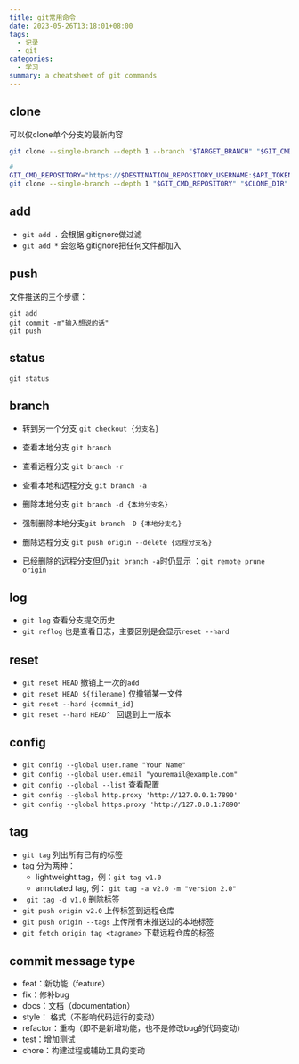 ```yaml
---
title: git常用命令
date: 2023-05-26T13:18:01+08:00
tags:
  - 记录
  - git
categories:
  - 学习
summary: a cheatsheet of git commands
---
```


## clone 
可以仅clone单个分支的最新内容
```bash
git clone --single-branch --depth 1 --branch "$TARGET_BRANCH" "$GIT_CMD_REPOSITORY" "$CLONE_DIR"

# 
GIT_CMD_REPOSITORY="https://$DESTINATION_REPOSITORY_USERNAME:$API_TOKEN_GITHUB@$GITHUB_SERVER/$DESTINATION_REPOSITORY_USERNAME/$DESTINATION_REPOSITORY_NAME.git"
git clone --single-branch --depth 1 "$GIT_CMD_REPOSITORY" "$CLONE_DIR"
```

## add 
- `git add .` 会根据.gitignore做过滤
- `git add *` 会忽略.gitignore把任何文件都加入

## push
文件推送的三个步骤：
```
git add 
git commit -m"输入想说的话"
git push
```

## status 
`git status`

## branch 
- 转到另一个分支 `git checkout {分支名}`

- 查看本地分支 `git branch`
- 查看远程分支 `git branch -r`
- 查看本地和远程分支 `git branch -a`

- 删除本地分支 `git branch -d {本地分支名}`
- 强制删除本地分支`git branch -D {本地分支名}`
- 删除远程分支 `git push origin --delete {远程分支名}`
- 已经删除的远程分支但仍`git branch -a`时仍显示 ：`git remote prune origin`

## log 
- `git log` 查看分支提交历史
- `git reflog` 也是查看日志，主要区别是会显示`reset --hard`

## reset 
- `git reset HEAD` 撤销上一次的`add`
- `git reset HEAD ${filename}` 仅撤销某一文件
- `git reset --hard {commit_id}`
- `git reset --hard HEAD^ ` 回退到上一版本

## config
- `git config --global user.name "Your Name"` 
- `git config --global user.email "youremail@example.com"`
- `git config --global --list` 查看配置
- `git config --global http.proxy 'http://127.0.0.1:7890'`
- `git config --global https.proxy 'http://127.0.0.1:7890'`

## tag 
- `git tag` 列出所有已有的标签
- tag 分为两种：
  - lightweight tag，例：`git tag v1.0`
  - annotated tag, 例： `git tag -a v2.0 -m "version 2.0"`
- ` git tag -d v1.0` 删除标签
- `git push origin v2.0` 上传标签到远程仓库
- `git push origin --tags` 上传所有未推送过的本地标签
- `git fetch origin tag <tagname>` 下载远程仓库的标签

## commit message type
- feat：新功能（feature）
- fix：修补bug
- docs：文档（documentation）
- style： 格式（不影响代码运行的变动）
- refactor：重构（即不是新增功能，也不是修改bug的代码变动）
- test：增加测试
- chore：构建过程或辅助工具的变动